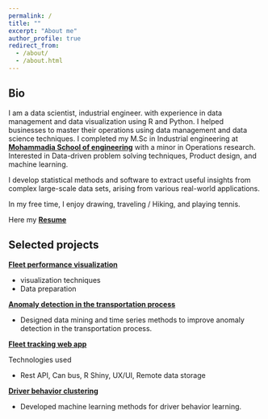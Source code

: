 ```yaml
---
permalink: /
title: ""
excerpt: "About me"
author_profile: true
redirect_from:
  - /about/
  - /about.html
---
```


## Bio

I am a data scientist, industrial engineer. with experience in data management and data visualization using R and Python.
I helped businesses to master their operations using data management and data science techniques.
I completed my M.Sc in Industrial engineering at __[Mohammadia School of engineering](https://www.emi.ac.ma/)__ with a minor in Operations research.
Interested in Data-driven problem solving techniques, Product design, and machine learning.

I develop statistical methods and software to extract useful insights from complex large-scale data sets, arising from various real-world applications.

In my free time, I enjoy drawing, traveling / Hiking, and playing tennis.

Here my __[Resume](https://hamzawhite.github.io/cv/)__

## Selected projects

__[Fleet performance visualization](https://www.rpubs.com/himl/fleet_performance_report)__
- visualization techniques
- Data preparation

__[Anomaly detection in the transportation process](https://rpubs.com/himl/713598)__
- Designed data mining and time series methods to improve anomaly detection in the transportation process.

__[Fleet tracking web app](https://rpubs.com/himl/724135)__

Technologies used
- Rest API, Can bus, R Shiny, UX/UI, Remote data storage

__[Driver behavior clustering]()__
- Developed machine learning methods for driver behavior learning.


